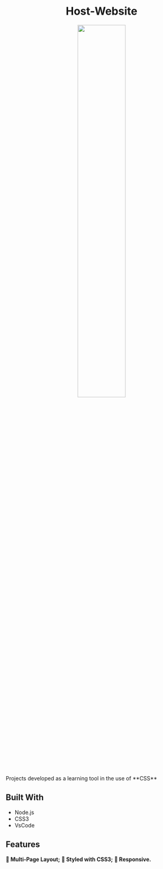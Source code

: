 <h1 align="center">Host-Website</h1>
  
 <p align="center"> <img src=https://user-images.githubusercontent.com/102605061/164025140-1f6ea9a3-95c0-4f6d-87a1-cd136a3a1af1.jpg width="50%" height="50%"></p>
 
  
  <p>Projects developed as a learning tool in the use of **CSS**</p>
  
<h2>Built With</h2>
  
  * Node.js
  * CSS3
  * VsCode
  
 <h2>Features</h2>
   
  
  **:open_file_folder: Multi-Page Layout;**
  **:art: Styled with CSS3;**
  **:iphone: Responsive.**
  
   
